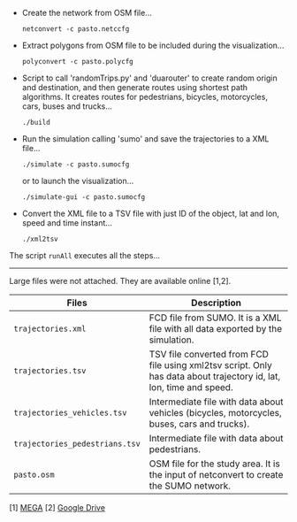 
-   Create the network from OSM file...

    `netconvert -c pasto.netccfg`

-   Extract polygons from OSM file to be included during the
    visualization...

    `polyconvert -c pasto.polycfg`

-   Script to call 'randomTrips.py' and 'duarouter' to create random
    origin and destination, and then generate routes using shortest path
    algorithms. It creates routes for pedestrians, bicycles,
    motorcycles, cars, buses and trucks...

    `./build`

-   Run the simulation calling 'sumo' and save the trajectories to a XML
    file...

    `./simulate -c pasto.sumocfg`

    or to launch the visualization...

    `./simulate-gui -c pasto.sumocfg`

-   Convert the XML file to a TSV file with just ID of the object, lat
    and lon, speed and time instant...

    `./xml2tsv`

The script `runAll` executes all the steps...

------------------------------------------------------------------------

Large files were not attached. They are available online [1,2].

| Files                          | Description                                                                                                         |
|--------------------------------|---------------------------------------------------------------------------------------------------------------------|
| `trajectories.xml`             | FCD file from SUMO. It is a XML file with all data exported by the simulation.                                      |
| `trajectories.tsv`             | TSV file converted from FCD file using xml2tsv script. Only has data about trajectory id, lat, lon, time and speed. |
| `trajectories_vehicles.tsv`    | Intermediate file with data about vehicles (bicycles, motorcycles, buses, cars and trucks).                         |
| `trajectories_pedestrians.tsv` | Intermediate file with data about pedestrians.                                                                      |
| `pasto.osm`                    | OSM file for the study area. It is the input of netconvert to create the SUMO network.                              |

[1] [MEGA](https://mega.nz/folder/ilFSTTiA#asNaby1gUGyaWWtZl6IQMQ) [2]
[Google
Drive](https://drive.google.com/drive/folders/1zk6hm4-jrXSLQFIUzpTBMDt8qrfsvn18?usp=sharing)
